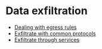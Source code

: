 # Data exfiltration
* [Dealing with egress rules](EgressPorts.md)
* [Exfiltrate with common protocols](ExfilWithCommonProtos.md)
* [Exfiltrate through services](ExfilThroughServices.md)
